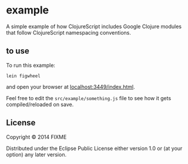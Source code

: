 # example

A simple example of how ClojureScript includes Google Clojure modules
that follow ClojureScript namespacing conventions.

## to use

To run this example:

    lein figwheel

and open your browser at [localhost:3449/index.html](http://localhost:3449/index.html).

Feel free to edit the `src/example/something.js` file to see how it gets
compiled/reloaded on save.

## License

Copyright © 2014 FIXME

Distributed under the Eclipse Public License either version 1.0 or (at your option) any later version.
